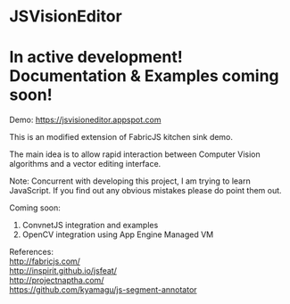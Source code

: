 JSVisionEditor
================

In active development! Documentation & Examples coming soon!     
======

Demo: https://jsvisioneditor.appspot.com   

This is an modified extension of FabricJS kitchen sink demo.     

The main idea is to allow rapid interaction between Computer Vision algorithms and a vector editing interface.    

Note: Concurrent with developing this project, I am trying to learn JavaScript. If you find out any obvious mistakes please do point them out.     



Coming soon:    
1. ConvnetJS integration and examples    
2. OpenCV integration using App Engine Managed VM     


References:   
http://fabricjs.com/   
http://inspirit.github.io/jsfeat/   
http://projectnaptha.com/   
https://github.com/kyamagu/js-segment-annotator    
